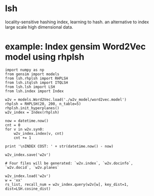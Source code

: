 # lsh
locality-sensitive hashing index, learning to hash.
an alternative to index large scale high dimensional data.

# example: Index gensim Word2Vec model using rhplsh

    import numpy as np
    from gensim import models
    from lsh.rhplsh import RHPLSH
    from lsh.itqlsh import ITQLSH
    from lsh.lsh import LSH
    from lsh.index import Index
    
    w2v = models.Word2Vec.load('./w2v_model/word2vec.model')
    rhplsh = RHPLSH(20, 200, n_table=5)
    rhplsh.init_hyperplanes()
    w2v_index = Index(rhplsh)
    
    now = datetime.now()
    cnt = 0
    for v in w2v.syn0:
        w2v_index.index(v, cnt)
        cnt += 1
    
    print '\nINDEX COST: ' + str(datetime.now() - now)
    
    w2v_index.save('w2v')

    # Four files will be generated: `w2v.index`, `w2v.docinfo`, `w2v.docid`, `w2v.planes`

    w2v_index.load('w2v')
    w = 'xx'
    rs_list, recall_num = w2v_index.query(w2v[w], key_dist=1, dist=LSH.cosine_dist)

